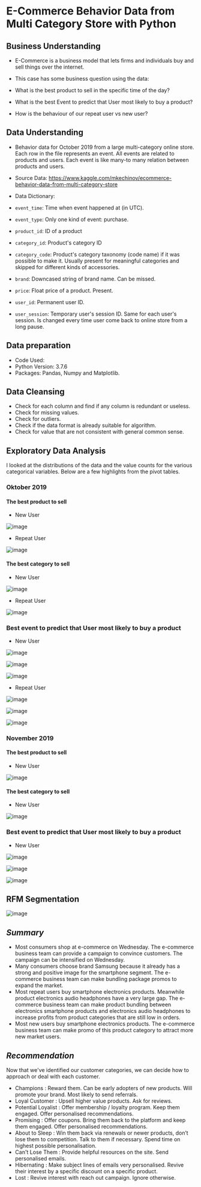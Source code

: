 # **E-Commerce Behavior Data from Multi Category Store with Python**

## **Business Understanding**

* E-Commerce is a business model that lets firms and individuals buy and sell things over the internet.

* This case has some business question using the data:
* What is the best product to sell in the specific time of the day?
* What is the best Event to predict that User most likely to buy a product?
* How is the behaviour of our repeat user vs new user?

## **Data Understanding**

* Behavior data for October 2019 from a large multi-category online store. Each row in the file represents an event. All events are related to products and users. Each event is like many-to many relation between products and users.

* Source Data: https://www.kaggle.com/mkechinov/ecommerce-behavior-data-from-multi-category-store

* Data Dictionary:

* `event_time`: Time when event happened at (in UTC).

* `event_type`: Only one kind of event: purchase.

* `product_id`: ID of a product

* `category_id`: Product's category ID

* `category_code`: Product's category taxonomy (code name) if it was possible to make it. Usually present for meaningful categories and skipped for different kinds of accessories.

* `brand`: Downcased string of brand name. Can be missed.

* `price`: Float price of a product. Present.

* `user_id`: Permanent user ID.

* `user_session`: Temporary user's session ID. Same for each user's session. Is changed every time user come back to online store from a long pause.

## **Data preparation**

* Code Used:
* Python Version: 3.7.6
* Packages: Pandas, Numpy and Matplotlib.

## **Data Cleansing**

* Check for each column and find if any column is redundant or useless.
* Check for missing values.
* Check for outliers.
* Check if the data format is already suitable for algorithm.
* Check for value that are not consistent with general common sense.

## **Exploratory Data Analysis**
I looked at the distributions of the data and the value counts for the various categorical variables. Below are a few highlights from the pivot tables.

### **Oktober 2019**
#### **The best product to sell**
* New User

![image](https://user-images.githubusercontent.com/85482667/137193658-cd1cdef9-aebd-4be2-aff4-489b54470a1b.png)

* Repeat User

![image](https://user-images.githubusercontent.com/85482667/137193736-32f81e3d-5158-4921-8456-eafec7ea8508.png)

#### **The best category to sell**
* New User

![image](https://user-images.githubusercontent.com/85482667/137402386-e4a9edf3-df42-4d21-9674-bdb4ba991c2f.png)

* Repeat User

![image](https://user-images.githubusercontent.com/85482667/137402431-54090791-eb09-45d7-b00a-21ce47a0184a.png)

### **Best event to predict that User most likely to buy a product**
* New User

![image](https://user-images.githubusercontent.com/85482667/137402801-dfe06c34-5c00-4a19-88d2-3a974126639f.png)

![image](https://user-images.githubusercontent.com/85482667/137402602-7ccf873a-29da-45f1-a0a5-a5f2b5baaf4c.png)

![image](https://user-images.githubusercontent.com/85482667/137402655-485d1708-67fb-463f-b31b-f2393136722d.png)

* Repeat User

![image](https://user-images.githubusercontent.com/85482667/137402987-79fd6f95-9636-4333-9adb-a21732ab89db.png)

![image](https://user-images.githubusercontent.com/85482667/137402899-8b517282-c3b2-403a-a9f5-b396292a69ac.png)

![image](https://user-images.githubusercontent.com/85482667/137402938-cd77834d-ed2b-479c-88d1-bec848b5cc82.png)

### **November 2019**
#### **The best product to sell**
* New User

![image](https://user-images.githubusercontent.com/85482667/137403161-6778046f-ca74-4630-b1ae-f3f955df755b.png)

#### **The best category to sell**
* New User

![image](https://user-images.githubusercontent.com/85482667/137403269-138cf51f-a636-4eda-a060-c9fee716944b.png)

### **Best event to predict that User most likely to buy a product**
* New User

![image](https://user-images.githubusercontent.com/85482667/137403360-ecbe84cc-8681-4b4b-bcf7-bead3f477b01.png)

![image](https://user-images.githubusercontent.com/85482667/137403468-b5fcc7be-70fc-416f-a149-4c9e75518d4b.png)

![image](https://user-images.githubusercontent.com/85482667/137403529-6ac3df02-f1a2-4de9-ae73-30a228d6a031.png)

## RFM Segmentation

![image](https://user-images.githubusercontent.com/85482667/137403851-2cc4c0b0-e20d-4ad3-b578-666b8281bde0.png)


## *Summary*

* Most consumers shop at e-commerce on Wednesday. The e-commerce business team can provide a campaign to convince customers. The campaign can be intensified on Wednesday.
* Many consumers choose brand Samsung because it already has a strong and positive image for the smartphone segment. The e-commerce business team can make bundling package promos to expand the market.
* Most repeat users buy smartphone electronics products. Meanwhile product electronics audio headphones have a very large gap. The e-commerce business team can make product bundling between electronics smartphone products and electronics audio headphones to increase profits from product categories that are still low in orders.
* Most new users buy smartphone electronics products. The e-commerce business team can make promo of this product category to attract more new market users.

## *Recommendation*
Now that we've identified our customer categories, we can decide how to approach or deal with each customer.

* Champions : Reward them. Can be early adopters of new products. Will promote your brand. Most likely to send referrals.
* Loyal Customer : Upsell higher value products. Ask for reviews.
* Potential Loyalist : Offer membership / loyalty program. Keep them engaged. Offer personalised recommendations.
* Promising : Offer coupons. Bring them back to the platform and keep them engaged. Offer personalised recommendations.
* About to Sleep : Win them back via renewals or newer products, don’t lose them to competition. Talk to them if necessary. Spend time on highest possible personalisation.
* Can't Lose Them : Provide helpful resources on the site. Send personalised emails.
* Hibernating : Make subject lines of emails very personalised. Revive their interest by a specific discount on a specific product.
* Lost : Revive interest with reach out campaign. Ignore otherwise.